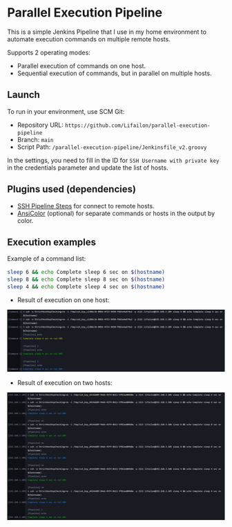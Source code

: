# Parallel Execution Pipeline

This is a simple Jenkins Pipeline that I use in my home environment to automate execution commands on multiple remote hosts.

Supports 2 operating modes:

- Parallel execution of commands on one host.
- Sequential execution of commands, but in parallel on multiple hosts.

## Launch

To run in your environment, use SCM Git:

- Repository URL: `https://github.com/Lifailon/parallel-execution-pipeline`
- Branch: `main`
- Script Path: `/parallel-execution-pipeline/Jenkinsfile_v2.groovy`

In the settings, you need to fill in the ID for `SSH Username with private key` in the credentials parameter and update the list of hosts.

## Plugins used (dependencies)

- [SSH Pipeline Steps](https://plugins.jenkins.io/ssh-steps) for connect to remote hosts.
- [AnsiColor](https://plugins.jenkins.io/ansicolor) (optional) for separate commands or hosts in the output by color.

## Execution examples

Example of a command list:

```bash
sleep 6 && echo Complete sleep 6 sec on $(hostname)
sleep 8 && echo Complete sleep 8 sec on $(hostname)
sleep 4 && echo Complete sleep 4 sec on $(hostname)
```

- Result of execution on one host:

![](/.img/parallel-commands.jpg)

- Result of execution on two hosts:

![](/.img/parallel-hosts.jpg)
